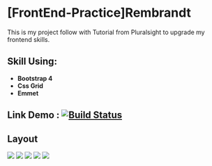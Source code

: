 # [FrontEnd-Practice]Rembrandt
This is my project follow with Tutorial from Pluralsight to upgrade my frontend skills.
## Skill Using:
- __Bootstrap 4__ 
- __Css Grid__ 
- __Emmet__
## Link Demo : [![Build Status](https://api.travis-ci.org/OrchardCMS/OrchardCore.svg?branch=dev)](http://rembrandt.khanhdayne.me/)
## Layout
![](http://rembrandt.khanhdayne.me/img/layout/layout_head.jpg)
![](http://rembrandt.khanhdayne.me/img/layout/layout_body_1.jpg)
![](http://rembrandt.khanhdayne.me/img/layout/layout_body_2.jpg)
![](http://rembrandt.khanhdayne.me/img/layout/layout_body_3.jpg)
![](http://rembrandt.khanhdayne.me/img/layout/layout_footer.jpg)


